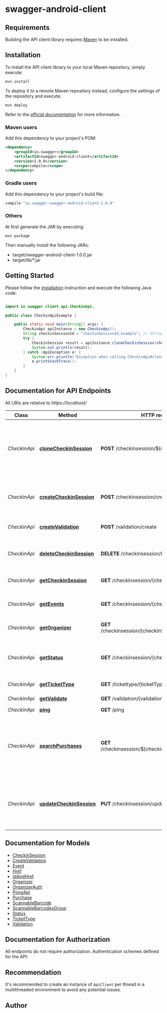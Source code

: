 # swagger-android-client

## Requirements

Building the API client library requires [Maven](https://maven.apache.org/) to be installed.

## Installation

To install the API client library to your local Maven repository, simply execute:

```shell
mvn install
```

To deploy it to a remote Maven repository instead, configure the settings of the repository and execute:

```shell
mvn deploy
```

Refer to the [official documentation](https://maven.apache.org/plugins/maven-deploy-plugin/usage.html) for more information.

### Maven users

Add this dependency to your project's POM:

```xml
<dependency>
    <groupId>io.swagger</groupId>
    <artifactId>swagger-android-client</artifactId>
    <version>1.0.0</version>
    <scope>compile</scope>
</dependency>
```

### Gradle users

Add this dependency to your project's build file:

```groovy
compile "io.swagger:swagger-android-client:1.0.0"
```

### Others

At first generate the JAR by executing:

    mvn package

Then manually install the following JARs:

* target/swagger-android-client-1.0.0.jar
* target/lib/*.jar

## Getting Started

Please follow the [installation](#installation) instruction and execute the following Java code:

```java

import io.swagger.client.api.CheckinApi;

public class CheckinApiExample {

    public static void main(String[] args) {
        CheckinApi apiInstance = new CheckinApi();
        String checkinSessionId = "checkinSessionId_example"; // String | checkinSessionId
        try {
            CheckinSession result = apiInstance.cloneCheckinSession(checkinSessionId);
            System.out.println(result);
        } catch (ApiException e) {
            System.err.println("Exception when calling CheckinApi#cloneCheckinSession");
            e.printStackTrace();
        }
    }
}

```

## Documentation for API Endpoints

All URIs are relative to *https://localhost/*

Class | Method | HTTP request | Description
------------ | ------------- | ------------- | -------------
*CheckinApi* | [**cloneCheckinSession**](docs/CheckinApi.md#cloneCheckinSession) | **POST** /checkinsession/${checkinSessionId} | Clone a checkin session. Useful if more client should have the same setup ie. scan same events and tickettypes
*CheckinApi* | [**createCheckinSession**](docs/CheckinApi.md#createCheckinSession) | **POST** /checkinsession/create | Create checkin session based on organizer api authentication settings.
*CheckinApi* | [**createValidation**](docs/CheckinApi.md#createValidation) | **POST** /validation/create | Create validation for a barcode.
*CheckinApi* | [**deleteCheckinSession**](docs/CheckinApi.md#deleteCheckinSession) | **DELETE** /checkinsession/{checkinSessionId} | Delete checkin session when the checkin session is completed
*CheckinApi* | [**getCheckinSession**](docs/CheckinApi.md#getCheckinSession) | **GET** /checkinsession/{checkinSessionId} | Get details for a checkin session
*CheckinApi* | [**getEvents**](docs/CheckinApi.md#getEvents) | **GET** /checkinsession/{checkinSessionId}/events | Get details of scannable events for checkinsession
*CheckinApi* | [**getOrganizer**](docs/CheckinApi.md#getOrganizer) | **GET** /checkinsession/{checkinSessionId}/organizer | Get organizer related checkinsession
*CheckinApi* | [**getStatus**](docs/CheckinApi.md#getStatus) | **GET** /checkinsession/{checkinSessionId}/status | Get status for a checkinsession with count of tickets and scanned tickets
*CheckinApi* | [**getTicketType**](docs/CheckinApi.md#getTicketType) | **GET** /tickettype/{ticketTypeID} | Get details of tickettype
*CheckinApi* | [**getValidate**](docs/CheckinApi.md#getValidate) | **GET** /validation/{validationId} | Get validation of a barcode
*CheckinApi* | [**ping**](docs/CheckinApi.md#ping) | **GET** /ping | ping
*CheckinApi* | [**searchPurchases**](docs/CheckinApi.md#searchPurchases) | **GET** /checkinsession/${checkinSessionId}/purchases | Search for purchases related to the checkinsession events. Notice this is dependend on running backend system.
*CheckinApi* | [**updateCheckinSession**](docs/CheckinApi.md#updateCheckinSession) | **PUT** /checkinsession/update | Update checkin session to specify the events and tickettypes to scan within the session


## Documentation for Models

 - [CheckinSession](docs/CheckinSession.md)
 - [CreateValidation](docs/CreateValidation.md)
 - [Event](docs/Event.md)
 - [Href](docs/Href.md)
 - [IdAndHref](docs/IdAndHref.md)
 - [Organizer](docs/Organizer.md)
 - [OrganizerAuth](docs/OrganizerAuth.md)
 - [PongApi](docs/PongApi.md)
 - [Purchase](docs/Purchase.md)
 - [ScannableBarcode](docs/ScannableBarcode.md)
 - [ScannableBarcodesGroup](docs/ScannableBarcodesGroup.md)
 - [Status](docs/Status.md)
 - [TicketType](docs/TicketType.md)
 - [Validation](docs/Validation.md)


## Documentation for Authorization

All endpoints do not require authorization.
Authentication schemes defined for the API:

## Recommendation

It's recommended to create an instance of `ApiClient` per thread in a multithreaded environment to avoid any potential issues.

## Author



